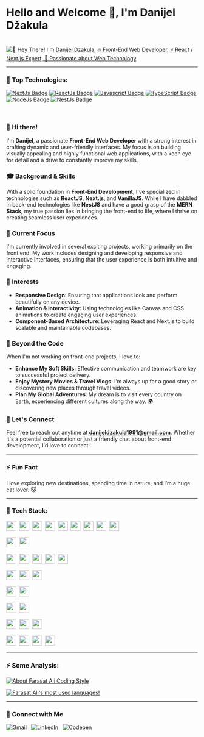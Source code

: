 # Hello and Welcome 👋, I'm Danijel Džakula

<div style="margin-top: 20px;">
  <br />
  <a target="_blank" href="https://github.com/danijeldzakula">
    <img src="https://readme-typing-svg.demolab.com?font=Montserrat&pause=1000&color=FDBB26&width=435&lines=%F0%9F%91%8B+Hey+There!+I'm+Danijel+Dzakula;%F0%9F%94%A5+Front-End+Web+Developer;%E2%9A%A1+React+%2F+Next.js+Expert;%F0%9F%A4%99+Passionate+about+Web+Technology" 
         alt="👋 Hey There! I'm Danijel Dzakula, 🔥 Front-End Web Developer, ⚡ React / Next.js Expert, 🤙 Passionate about Web Technology" />
  </a>
</div>

<hr />

### 🚀 Top Technologies:

<!-- TODO: Make technologies links takes you to repositories -->

[![NextJs Badge](https://img.shields.io/badge/-NextJs-ddd?style=for-the-badge&labelColor=black&logo=Next.js&logoColor=white)](https://nextjs.org/) [![ReactJs Badge](https://img.shields.io/badge/-ReactJs-61DBFB?style=for-the-badge&labelColor=black&logo=react&logoColor=61DBFB)](https://react.dev/) [![Javascript Badge](https://img.shields.io/badge/-Javascript-F0DB4F?style=for-the-badge&labelColor=black&logo=javascript&logoColor=F0DB4F)](https://developer.mozilla.org/en-US/docs/Web/JavaScript) [![TypeScript Badge](https://img.shields.io/badge/-Typescript-007acc?style=for-the-badge&labelColor=black&logo=typescript&logoColor=007acc)](https://www.typescriptlang.org/) [![NodeJs Badge](https://img.shields.io/badge/-Nodejs-3C873A?style=for-the-badge&labelColor=black&logo=node.js&logoColor=3C873A)](https://nodejs.org/en) [![NestJs Badge](https://img.shields.io/badge/-NestJs-ea2868?style=for-the-badge&labelColor=black&logo=nestjs&logoColor=ea2868)](https://nestjs.com/)

<br />

### 👋 Hi there!

I'm **Danijel**, a passionate **Front-End Web Developer** with a strong interest in crafting dynamic and user-friendly interfaces. My focus is on building visually appealing and highly functional web applications, with a keen eye for detail and a drive to constantly improve my skills.

### 🎓 Background & Skills

With a solid foundation in **Front-End Development**, I've specialized in technologies such as **ReactJS**, **Next.js**, and **VanillaJS**. While I have dabbled in back-end technologies like **NestJS** and have a good grasp of the **MERN Stack**, my true passion lies in bringing the front-end to life, where I thrive on creating seamless user experiences.

### 🔧 Current Focus

I'm currently involved in several exciting projects, working primarily on the front end. My work includes designing and developing responsive and interactive interfaces, ensuring that the user experience is both intuitive and engaging.

### 🌟 Interests

- **Responsive Design**: Ensuring that applications look and perform beautifully on any device.
- **Animation & Interactivity**: Using technologies like Canvas and CSS animations to create engaging user experiences.
- **Component-Based Architecture**: Leveraging React and Next.js to build scalable and maintainable codebases.

### 🚀 Beyond the Code

When I'm not working on front-end projects, I love to:
- **Enhance My Soft Skills**: Effective communication and teamwork are key to successful project delivery.
- **Enjoy Mystery Movies & Travel Vlogs**: I’m always up for a good story or discovering new places through travel videos.
- **Plan My Global Adventures**: My dream is to visit every country on Earth, experiencing different cultures along the way. 🌍

### 📩 Let's Connect

Feel free to reach out anytime at **danijeldzakula1991@gmail.com**. Whether it's a potential collaboration or just a friendly chat about front-end development, I'd love to connect!

---

### ⚡ Fun Fact

I love exploring new destinations, spending time in nature, and I’m a huge cat lover. 🐱

<hr />

### 📡 Tech Stack:

<img src="https://img.shields.io/badge/-HTML-21212b?&logo=HTML5" height="26">&nbsp;
<img src="https://img.shields.io/badge/-CSS-21212b?logo=CSS3" height="26">&nbsp;
<img src="https://img.shields.io/badge/-Sass-21212b?logo=Sass" height="26">&nbsp;
<img src="https://img.shields.io/badge/-Bootstrap-21212b?logo=bootstrap" height="26">&nbsp;
<img src="https://img.shields.io/badge/-StyledComponents-21212b?logo=styled-components" height="26">&nbsp;
<img src="https://img.shields.io/badge/-TailwindCSS-21212b?logo=tailwindcss" height="26">&nbsp;
<img src="https://img.shields.io/badge/-ShadcnUI-21212b?logo=shadcnui" height="26">&nbsp;
<img src="https://img.shields.io/badge/-AntDesign-21212b?logo=antdesign" height="26">&nbsp;
<img src="https://img.shields.io/badge/-MaterialUI-21212b?logo=materialui" height="26">&nbsp;

<img src="https://img.shields.io/badge/-JavaScript-21212b?logo=javascript" height="26">&nbsp;
<img src="https://img.shields.io/badge/-TypeScript-21212b?logo=typeScript" height="26">&nbsp;

<img src="https://img.shields.io/badge/-Next.js-21212b?logo=next.js" height="26">&nbsp;
<img src="https://img.shields.io/badge/-React.js-21212b?logo=react" height="26">&nbsp;
<img src="https://img.shields.io/badge/-React%20Native-21212b?logo=react" height="26">&nbsp;
<img src="https://img.shields.io/badge/-ReduxToolkit-21212b?logo=redux" height="26">&nbsp;
<img src="https://img.shields.io/badge/-Zustand-21212b?logo=zustand" height="26">&nbsp;

<img src="https://img.shields.io/badge/-Node.js-21212b?logo=node.js" height="26">&nbsp;
<img src="https://img.shields.io/badge/-Express-21212b?logo=express" height="26">&nbsp;
<img src="https://img.shields.io/badge/-NestJs-21212b?logo=nestjs" height="26">&nbsp;

<img src="https://img.shields.io/badge/-Netlify-21212b?logo=netlify" height="26">&nbsp;
<img src="https://img.shields.io/badge/-Vercel-21212b?logo=vercel" height="26">&nbsp;

<img src="https://img.shields.io/badge/-AWS-21212b?logo=amazon" height="26">&nbsp;
<img src="https://img.shields.io/badge/-Azure-21212b?logo=microsoft-azure" height="26">&nbsp;

<img src="https://img.shields.io/badge/-Git-21212b?logo=git" height="26">&nbsp;
<img src="https://img.shields.io/badge/-GitHub-21212b?logo=github" height="26">&nbsp;
<img src="https://img.shields.io/badge/-BitBucket-21212b?logo=bitbucket" height="26">&nbsp;

<img src="https://img.shields.io/badge/-SQLServer-21212b?logo=microsoft-sql-server" height="26">&nbsp;
<img src="https://img.shields.io/badge/-MongoDB-21212b?logo=mongodb" height="26">&nbsp;
<img src="https://img.shields.io/badge/-Prisma-21212b?logo=prisma" height="26">&nbsp;
<img src="https://img.shields.io/badge/-Mongose-21212b?logo=mongoose" height="26">

<hr />

### ⚡ Some Analysis:

<p align="left">
  <a href="https://github.com/danijeldzakula">
    <img src="https://github-readme-stats.vercel.app/api?username=danijeldzakula&count_private=true&show_icons=true&theme=react" alt="About Farasat Ali Coding Style" />
  </a>
</p>
<p align="left">
  <a href="https://github.com/danijeldzakula">
    <img src="https://github-readme-stats.vercel.app/api/top-langs/?username=danijeldzakula&layout=compact&langs_count=8&theme=jolly" alt="Farasat Ali's most used languages!" />
  </a>
</p>

<hr />

### 🤙 Connect with Me

<p align="left">
  <a target="_blank" href="mailto:danijeldzakula1991@gmail.com"><img src="https://img.shields.io/badge/Gmail-danijeldzakula1991@gmail.com-D14836?style=flat-square&logo=Gmail&logoColor=white" alt="Gmail"></a>&nbsp;&nbsp;
  <a target="_blank" href="https://www.linkedin.com/in/danijel-dzakula-227530128/" target="_blank"><img src="https://img.shields.io/badge/LinkedIn-Danijel%20Dzakula-0077B5?style=flat-square&logo=Linkedin&logoColor=white" alt="LinkedIn"></a>&nbsp;&nbsp;
  <a target="_blank" href="https://codepen.io/dzakuladanijel" target="_blank"><img src="https://img.shields.io/badge/Codepen-Danijel%20Dzakula-000?style=flat-square&logo=Codepen&logoColor=white" alt="Codepen"></a>&nbsp;&nbsp;  
</p>
